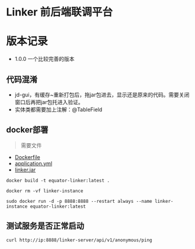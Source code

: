 # Linker 前后端联调平台

# 版本记录
- 1.0.0 一个比较完善的版本

## 代码混淆
- jd-gui，有缓存~重新打包后，拖jar包进去，显示还是原来的代码。需要关闭窗口后再把jar包托进入验证。
- 实体类都需要加上注解：@TableField

## docker部署
> 需要文件
- [Dockerfile](config_sample/Dockerfile) 
- [application.yml](src%2Fmain%2Fresources%2Fexternal%2Fapplication.yml)
- [linker.jar](target%2Flinker.jar)
```shell
docker build -t equator-linker:latest .

docker rm -vf linker-instance

sudo docker run -d -p 8888:8888 --restart always --name linker-instance equator-linker:latest
```

## 测试服务是否正常启动
```shell
curl http://ip:8888/linker-server/api/v1/anonymous/ping
```